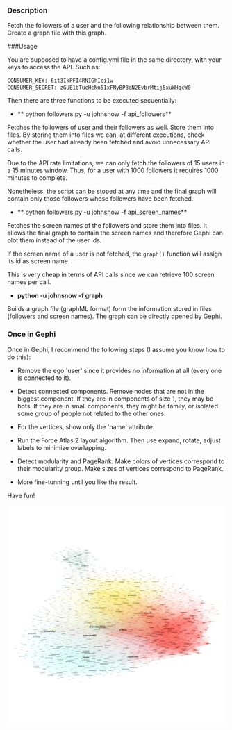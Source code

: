 ### Description
Fetch the followers of a user and the following relationship between them. Create a graph file with this graph.

###Usage

You are supposed to have a config.yml file in the same directory, with your keys to access the API. Such as:

    CONSUMER_KEY: 6it3IkPFI4RNIGhIci1w
    CONSUMER_SECRET: zGUE1bTucHcNn5IxFNyBP8dN2EvbrMtij5xuWHqcW0

Then there are three functions to be executed secuentially:

*  **    python followers.py -u johnsnow -f api_followers**

Fetches the followers of user and their followers as well. Store them into files. By storing them into files we can, at different executions, check whether the user had already been fetched and avoid unnecessary API calls. 

Due to the API rate limitations, we can only fetch the followers of 15 users in a 15 minutes window. Thus, for a user with 1000 followers it requires 1000 minutes to complete.

Nonetheless, the script can be stoped at any time and the final graph will contain only those followers whose followers have been fetched.

* **    python followers.py -u johnsnow -f api_screen_names**

Fetches the screen names of the followers and store them into files. It allows the final graph to contain the screen names and therefore Gephi can plot them instead of the user ids. 

If the screen name of a user is not fetched, the `graph()` function will assign its id as screen name. 

This is very cheap in terms of API calls since we can retrieve 100 screen names per call.

*  **python -u johnsnow -f graph**

Builds a graph file (graphML format) form the information stored in files (followers and screen names). The graph can be directly opened by Gephi.


### Once in Gephi

Once in Gephi, I recommend the following steps (I assume you know how to do this):

*  Remove the ego 'user' since it provides no information at all (every one is connected to it).

* Detect connected components. Remove nodes that are not in the biggest component. If they are in components of size 1, they may be bots. If they are in small components, they might be family, or isolated some group of people not related to the other ones. 

* For the vertices, show only  the 'name' attribute.

* Run the Force Atlas 2 layout algorithm. Then use expand, rotate, adjust labels to minimize overlapping.

* Detect modularity and PageRank. Make colors of vertices correspond to their modularity group. Make sizes of vertices correspond to PageRank.

* More fine-tunning until you like the result.

Have fun!

![ego alberto_lm](https://github.com/alumbreras/twitter-followers-graph/blob/master/outputs/alberto_lm.png) 
